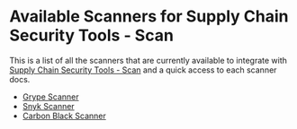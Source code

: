 # Available Scanners for Supply Chain Security Tools - Scan

This is a list of all the scanners that are currently available to integrate with [Supply Chain Security Tools - Scan](overview.hbs.md) and a quick access to each scanner docs.

* [Grype Scanner](install-scst-scan.hbs.md#install-grype)
* [Snyk Scanner](install-snyk-integration.hbs.md)
* [Carbon Black Scanner](install-carbonblack-integration.hbs.md)